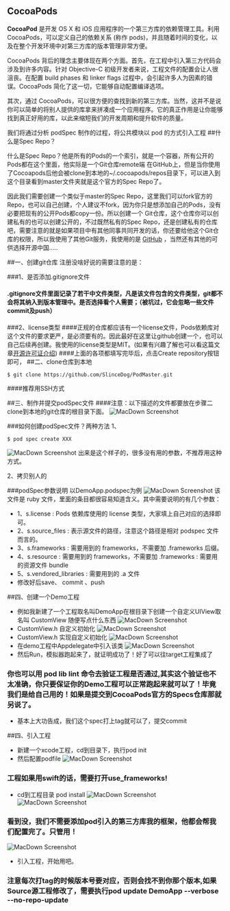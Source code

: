 
## CocoaPods

**CocoaPod**  是开发 OS X 和 iOS 应用程序的一个第三方库的依赖管理工具。利用 CocoaPods，可以定义自己的依赖关系 (称作 pods)，并且随着时间的变化，以及在整个开发环境中对第三方库的版本管理非常方便。

CocoaPods 背后的理念主要体现在两个方面。首先，在工程中引入第三方代码会涉及到许多内容。针对 Objective-C 初级开发者来说，工程文件的配置会让人很沮丧。在配置 build phases 和 linker flags 过程中，会引起许多人为因素的错误。CocoaPods 简化了这一切，它能够自动配置编译选项。

其次，通过 CocoaPods，可以很方便的查找到新的第三方库。当然，这并不是说你可以简单的将别人提供的库拿来拼凑成一个应用程序。它的真正作用是让你能够找到真正好用的库，以此来缩短我们的开发周期和提升软件的质量。


我们将通过分析 podSpec 制作的过程，将公共模块以 pod 的方式引入工程
##什么是Spec Repo？

什么是Spec Repo？他是所有的Pods的一个索引，就是一个容器，所有公开的Pods都在这个里面，他实际是一个Git仓库remote端
在GitHub上，但是当你使用了Cocoapods后他会被clone到本地的~/.cocoapods/repos目录下，可以进入到这个目录看到master文件夹就是这个官方的Spec Repo了。

因此我们需要创建一个类似于master的Spec Repo，这里我们可以fork官方的Repo，也可以自己创建，个人建议不fork，因为你只是想添加自己的Pods，没有必要把现有的公开Pods都copy一份。所以创建一个 Git仓库，这个仓库你可以创建私有的也可以创建公开的，不过既然私有的Spec Repo，还是创建私有的仓库吧，需要注意的就是如果项目中有其他同事共同开发的话，你还要给他这个Git仓库的权限，所以我使用了其他Git服务，我使用的是
[GitHub](https://github.com/SlinceDog/PodMaster) ，当然还有其他的可供选择开源中国.....

##一、创建git仓库
注册没啥好说的需要注意的是：


###1、是否添加.gitignore文件
#### .gitignore文件里面记录了若干中文件类型，凡是该文件包含的文件类型，git都不会将其纳入到版本管理中。是否选择看个人需要；（被坑过，它会忽略一些文件commit及push）
###2、license类型
####正规的仓库都应该有一个license文件，Pods依赖库对这个文件的要求更严，是必须要有的。因此最好在这里让github创建一个，也可以自己后续再创建。我使用的license类型是MIT。(如果有兴趣了解也可以看这篇文章[开源许可证介绍](http://www.ruanyifeng.com/blog/2011/05/how_to_choose_free_software_licenses.html))
####上面的各项都填写完毕后，点击Create repository按钮即可，
##二、clone仓库到本地
```
$ git clone https://github.com/SlinceDog/PodMaster.git  
```

####推荐用SSH方式

##三、制作并提交podSpec文件
####注意：以下描述的文件都要放在步骤二clone到本地的git仓库的根目录下面。
![MacDown Screenshot](https://ww3.sinaimg.cn/large/006tNc79jw1fcozu2a9frj30xs0jyta2.jpg)

###如何创建podSpec文件？两种方法
1、
```
$ pod spec create XXX 
```
![MacDown Screenshot](https://ww1.sinaimg.cn/large/006tNc79gy1fcozuhz735j31kw1124ax.jpg)
出来是这个样子的，很多没有用的参数，不推荐用这种方式。

2、拷贝别人的

###podSpec参数说明
以DemoApp.podspec为例
![MacDown Screenshot](https://ww1.sinaimg.cn/large/006tNc79gy1fcozuyi5g7j317o0jugr1.jpg)
该文件是 ruby 文件，里面的条目都很容易知道含义。其中需要说明的有几个参数：

* 1、s.license : Pods 依赖库使用的 license 类型，大家填上自己对应的选择即可。
* 2、s.source_files : 表示源文件的路径，注意这个路径是相对 podspec 文件而言的。
* 3、s.frameworks : 需要用到的 frameworks，不需要加 .frameworks 后缀。
* 4、s.resource : 需要用到的 frameworks，不需要加 .frameworks : 需要用的资源文件 bundle
* 5、s.vendored_libraries : 需要用到的 .a 文件
* 修改好后save、 commit 、push 

##四、创建一个Demo工程
* 例如我新建了一个工程取名叫DemoApp在根目录下创建一个自定义UIView取名叫 CustomView 随便写点什么东西
![MacDown Screenshot](https://ww4.sinaimg.cn/large/006tNc79jw1fcp03tikh4j315q0n20vv.jpg)
* CustomView.h 自定义初始化
![MacDown Screenshot](https://ww2.sinaimg.cn/large/006tNc79gy1fcp06d650xj317u0s0n34.jpg)
* CustomView.h 实现自定义初始化
![MacDown Screenshot](https://ww2.sinaimg.cn/large/006tNc79gy1fcp0778rltj317m0wmdpk.jpg)
* 在demo工程中Appdelegate中引入该类
![MacDown Screenshot](https://ww2.sinaimg.cn/large/006tNc79gy1fcp0b3ijnij31kw0vztu4.jpg)
* 然后Run，模拟器跑起来了，就证明成功了！好了可以往target工程集成了
### 你也可以用 pod lib lint  命令去验证工程是否通过,其实这个验证也不太准确，你只要保证你的Demo工程可以正常跑起来就可以了！毕竟我们是给自己用的！如果是提交到CocoaPods官方的Specs仓库那就另说了。
* 基本上大功告成，我们这个spec打上tag就可以了，提交commit

##四、引入工程
* 新建一个xcode工程，cd到目录下，执行pod init
* 然后配置podfile
![MacDown Screenshot](https://ww2.sinaimg.cn/large/006tNc79jw1fcp0sds0juj31kw0rdq7x.jpg)
### 工程如果用swift的话，需要打开use_frameworks!
* cd到工程目录 pod install 
![MacDown Screenshot](https://ww3.sinaimg.cn/large/006tNc79gy1fcp0xfqu82j30d60li7b9.jpg)
![MacDown Screenshot](https://ww2.sinaimg.cn/large/006tNc79gy1fcp0xj43h3j31i60nmneg.jpg)
### 看到没，我们不需要添加pod引入的第三方库我的框架，他都会帮我们配置完了。只管用！

![MacDown Screenshot](https://ww2.sinaimg.cn/large/006tNc79jw1fcp135oendj319e0tunaj.jpg)
* 引入工程，开始用吧。
### 注意每次打tag的时候版本号要对应，否则会找不到你那个版本,如果Source源工程修改了，需要执行pod update DemoApp --verbose --no-repo-update



